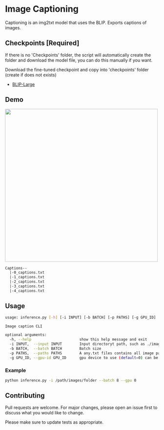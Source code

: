 # Image Captioning

Captioning is an img2txt model that uses the BLIP. Exports captions of images.

## Checkpoints [Required]

If there is no 'Checkpoints' folder, the script will automatically create the folder and download the model file, you can do this manually if you want.

Download the fine-tuned checkpoint and copy into 'checkpoints' folder (create if does not exists)

- [BLIP-Large](https://storage.googleapis.com/sfr-vision-language-research/BLIP/models/model_large_caption.pth)

## Demo

<img src='./demo.jpg' width=500px>

```txt
Captions--
  |-0_captions.txt
  |-1_captions.txt
  |-2_captions.txt
  |-3_captions.txt
  |-4_captions.txt
```

## Usage

```bash
usage: inference.py [-h] [-i INPUT] [-b BATCH] [-p PATHS] [-g GPU_ID]        

Image caption CLI

optional arguments:
  -h, --help                      show this help message and exit
  -i INPUT,  --input INPUT        Input directoryt path, such as ./images
  -b BATCH,  --batch BATCH        Batch size
  -p PATHS,  --paths PATHS        A any.txt files contains all image paths.
  -g GPU_ID, --gpu-id GPU_ID      gpu device to use (default=0) can be 0,1,2 for multi-gpu
```

### Example

```bash
python inference.py -i /path/images/folder --batch 8 --gpu 0
```

## Contributing

Pull requests are welcome. For major changes, please open an issue first
to discuss what you would like to change.

Please make sure to update tests as appropriate.



